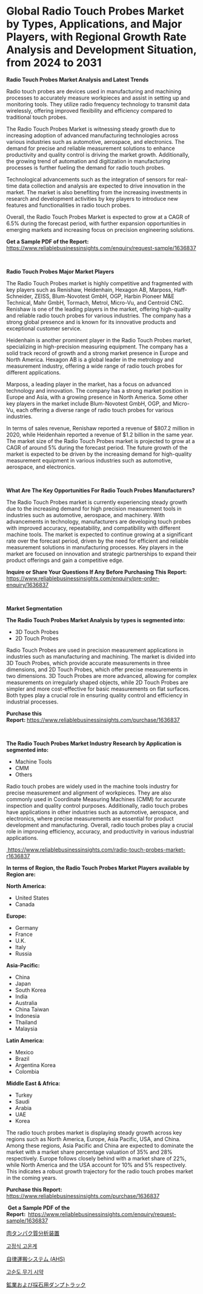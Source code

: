 <p><h1>Global Radio Touch Probes Market by Types, Applications, and Major Players, with Regional Growth Rate Analysis and Development Situation, from 2024 to 2031</h1></p><p><strong>Radio Touch Probes Market Analysis and Latest Trends</strong></p>
<p><p>Radio touch probes are devices used in manufacturing and machining processes to accurately measure workpieces and assist in setting up and monitoring tools. They utilize radio frequency technology to transmit data wirelessly, offering improved flexibility and efficiency compared to traditional touch probes.</p><p>The Radio Touch Probes Market is witnessing steady growth due to increasing adoption of advanced manufacturing technologies across various industries such as automotive, aerospace, and electronics. The demand for precise and reliable measurement solutions to enhance productivity and quality control is driving the market growth. Additionally, the growing trend of automation and digitization in manufacturing processes is further fueling the demand for radio touch probes.</p><p>Technological advancements such as the integration of sensors for real-time data collection and analysis are expected to drive innovation in the market. The market is also benefiting from the increasing investments in research and development activities by key players to introduce new features and functionalities in radio touch probes.</p><p>Overall, the Radio Touch Probes Market is expected to grow at a CAGR of 6.5% during the forecast period, with further expansion opportunities in emerging markets and increasing focus on precision engineering solutions.</p></p>
<p><strong>Get a Sample PDF of the Report:&nbsp;</strong> <a href="https://www.reliablebusinessinsights.com/enquiry/request-sample/1636837">https://www.reliablebusinessinsights.com/enquiry/request-sample/1636837</a></p>
<p>&nbsp;</p>
<p><strong>Radio Touch Probes Major Market Players</strong></p>
<p><p>The Radio Touch Probes market is highly competitive and fragmented with key players such as Renishaw, Heidenhain, Hexagon AB, Marposs, Haff-Schneider, ZEISS, Blum-Novotest GmbH, OGP, Harbin Pioneer M&E Technical, Mahr GmbH, Tormach, Metrol, Micro-Vu, and Centroid CNC. Renishaw is one of the leading players in the market, offering high-quality and reliable radio touch probes for various industries. The company has a strong global presence and is known for its innovative products and exceptional customer service.</p><p>Heidenhain is another prominent player in the Radio Touch Probes market, specializing in high-precision measuring equipment. The company has a solid track record of growth and a strong market presence in Europe and North America. Hexagon AB is a global leader in the metrology and measurement industry, offering a wide range of radio touch probes for different applications.</p><p>Marposs, a leading player in the market, has a focus on advanced technology and innovation. The company has a strong market position in Europe and Asia, with a growing presence in North America. Some other key players in the market include Blum-Novotest GmbH, OGP, and Micro-Vu, each offering a diverse range of radio touch probes for various industries.</p><p>In terms of sales revenue, Renishaw reported a revenue of $807.2 million in 2020, while Heidenhain reported a revenue of $1.2 billion in the same year. The market size of the Radio Touch Probes market is projected to grow at a CAGR of around 5% during the forecast period. The future growth of the market is expected to be driven by the increasing demand for high-quality measurement equipment in various industries such as automotive, aerospace, and electronics.</p></p>
<p>&nbsp;</p>
<p><strong>What Are The Key Opportunities For Radio Touch Probes Manufacturers?</strong></p>
<p><p>The Radio Touch Probes market is currently experiencing steady growth due to the increasing demand for high precision measurement tools in industries such as automotive, aerospace, and machinery. With advancements in technology, manufacturers are developing touch probes with improved accuracy, repeatability, and compatibility with different machine tools. The market is expected to continue growing at a significant rate over the forecast period, driven by the need for efficient and reliable measurement solutions in manufacturing processes. Key players in the market are focused on innovation and strategic partnerships to expand their product offerings and gain a competitive edge.</p></p>
<p><strong>Inquire or Share Your Questions If Any Before Purchasing This Report:</strong> <a href="https://www.reliablebusinessinsights.com/enquiry/pre-order-enquiry/1636837">https://www.reliablebusinessinsights.com/enquiry/pre-order-enquiry/1636837</a></p>
<p>&nbsp;</p>
<p><strong>Market Segmentation</strong></p>
<p><strong>The Radio Touch Probes Market Analysis by types is segmented into:</strong></p>
<p><ul><li>3D Touch Probes</li><li>2D Touch Probes</li></ul></p>
<p><p>Radio Touch Probes are used in precision measurement applications in industries such as manufacturing and machining. The market is divided into 3D Touch Probes, which provide accurate measurements in three dimensions, and 2D Touch Probes, which offer precise measurements in two dimensions. 3D Touch Probes are more advanced, allowing for complex measurements on irregularly shaped objects, while 2D Touch Probes are simpler and more cost-effective for basic measurements on flat surfaces. Both types play a crucial role in ensuring quality control and efficiency in industrial processes.</p></p>
<p><strong>Purchase this Report:&nbsp;</strong><a href="https://www.reliablebusinessinsights.com/purchase/1636837">https://www.reliablebusinessinsights.com/purchase/1636837</a></p>
<p>&nbsp;</p>
<p><strong>The Radio Touch Probes Market Industry Research by Application is segmented into:</strong></p>
<p><ul><li>Machine Tools</li><li>CMM</li><li>Others</li></ul></p>
<p><p>Radio touch probes are widely used in the machine tools industry for precise measurement and alignment of workpieces. They are also commonly used in Coordinate Measuring Machines (CMM) for accurate inspection and quality control purposes. Additionally, radio touch probes have applications in other industries such as automotive, aerospace, and electronics, where precise measurements are essential for product development and manufacturing. Overall, radio touch probes play a crucial role in improving efficiency, accuracy, and productivity in various industrial applications.</p></p>
<p><a href="https://www.reliablebusinessinsights.com/radio-touch-probes-market-r1636837">&nbsp;https://www.reliablebusinessinsights.com/radio-touch-probes-market-r1636837</a></p>
<p><strong>In terms of Region, the Radio Touch Probes Market Players available by Region are:</strong></p>
<p>
    <p> <strong> North America: </strong>
        <ul>
            <li>United States</li>
            <li>Canada</li>
        </ul>
        </p> 
    <p> <strong> Europe: </strong>
        <ul>
            <li>Germany</li>
            <li>France</li>
            <li>U.K.</li>
            <li>Italy</li>
            <li>Russia</li>
        </ul>
        </p> 
    <p> <strong> Asia-Pacific: </strong>
        <ul>
            <li>China</li>
            <li>Japan</li>
            <li>South Korea</li>
            <li>India</li>
            <li>Australia</li>
            <li>China Taiwan</li>
            <li>Indonesia</li>
            <li>Thailand</li>
            <li>Malaysia</li>
        </ul>
        </p> 
    <p> <strong> Latin America: </strong>
        <ul>
            <li>Mexico</li>
            <li>Brazil</li>
            <li>Argentina Korea</li>
            <li>Colombia</li>
        </ul>
        </p> 
    <p> <strong> Middle East & Africa: </strong>
        <ul>
            <li>Turkey</li>
            <li>Saudi</li>
            <li>Arabia</li>
            <li>UAE</li>
            <li>Korea</li>
        </ul>
    </p>
    </p>
<p><p>The radio touch probes market is displaying steady growth across key regions such as North America, Europe, Asia Pacific, USA, and China. Among these regions, Asia Pacific and China are expected to dominate the market with a market share percentage valuation of 35% and 28% respectively. Europe follows closely behind with a market share of 22%, while North America and the USA account for 10% and 5% respectively. This indicates a robust growth trajectory for the radio touch probes market in the coming years.</p></p>
<p><strong>Purchase this Report: </strong><a href="https://www.reliablebusinessinsights.com/purchase/1636837">https://www.reliablebusinessinsights.com/purchase/1636837</a></p>
<p>&nbsp;<strong>Get a Sample PDF of the Report:&nbsp;&nbsp;</strong><a href="https://www.reliablebusinessinsights.com/enquiry/request-sample/1636837">https://www.reliablebusinessinsights.com/enquiry/request-sample/1636837</a></p>
<p><strong></strong></p>
<p><p><a href="https://medium.com/@at15984/%E8%82%89%E3%82%BF%E3%83%B3%E3%83%91%E3%82%AF%E8%B3%AA%E5%88%86%E6%9E%90%E6%A9%9F%E5%99%A8%E3%81%AE%E5%B8%82%E5%A0%B4%E8%AA%BF%E6%9F%BB%E3%83%AC%E3%83%9D%E3%83%BC%E3%83%88-%E3%81%9D%E3%81%AE%E6%AD%B4%E5%8F%B2%E3%81%A82024%E5%B9%B4%E3%81%8B%E3%82%892031%E5%B9%B4%E3%81%BE%E3%81%A7%E3%81%AE%E4%BA%88%E6%B8%AC-077c8957d53c">肉タンパク質分析装置</a></p><p><a href="https://github.com/ahmadrevanz10/Market-Research-Report-List-1/blob/main/151541684117.md">고정식 고온계</a></p><p><a href="https://github.com/oqxogxyvqe90775/Market-Research-Report-List-2/blob/main/757024592518.md">自律運搬システム (AHS)</a></p><p><a href="https://medium.com/@georgebesoiu20221/%EA%B3%A0%EC%88%9C%EB%8F%84-%EB%AC%B4%EA%B8%B0-%EC%8B%9C%EC%95%BD-%EC%8B%9C%EC%9E%A5-%EA%B7%9C%EB%AA%A8%EC%99%80-%EC%8B%9C%EC%9E%A5-%EB%8F%99%ED%96%A5-%EC%82%B0%EC%97%85-%EC%A0%84%EB%B0%98%EC%97%90-%EB%8C%80%ED%95%9C-%EC%99%84%EB%B2%BD%ED%95%9C-%EA%B0%9C%EC%9A%94-2024%EB%85%84%EB%B6%80%ED%84%B0-2031%EB%85%84%EA%B9%8C%EC%A7%80-aec987ae5b2b">고순도 무기 시약</a></p><p><a href="https://github.com/WhitneyMurphy1982/Market-Research-Report-List-1/blob/main/785633692517.md">鉱業および採石用ダンプトラック</a></p></p>